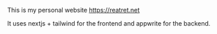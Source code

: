 This is my personal website https://reatret.net

It uses nextjs + tailwind for the frontend and appwrite for the backend.
